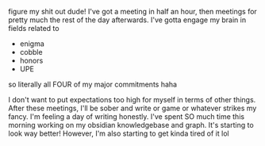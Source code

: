 figure my shit out dude!
I've got a meeting in half an hour, then meetings for pretty much the rest of the day afterwards. I've gotta engage my brain in fields related to

- enigma
- cobble
- honors
- UPE

so literally all FOUR of my major commitments haha

I don't want to put expectations too high for myself in terms of other things. After these meetings, I'll be sober and write or game or whatever strikes my fancy. I'm feeling a day of writing honestly. I've spent SO much time this morning working on my obsidian knowledgebase and graph. It's starting to look way better! However, I'm also starting to get kinda tired of it lol